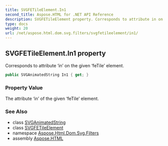 ```yaml
---
title: SVGFETileElement.In1
second_title: Aspose.HTML for .NET API Reference
description: SVGFETileElement property. Corresponds to attribute in on the given feTile element
type: docs
weight: 20
url: /net/aspose.html.dom.svg.filters/svgfetileelement/in1/
---
```

## SVGFETileElement.In1 property

Corresponds to attribute ‘in’ on the given ‘feTile’ element.

```csharp
public SVGAnimatedString In1 { get; }
```

### Property Value

The attribute ‘in’ of the given ‘feTile’ element.

### See Also

* class [SVGAnimatedString](../../../aspose.html.dom.svg.datatypes/svganimatedstring/)
* class [SVGFETileElement](../)
* namespace [Aspose.Html.Dom.Svg.Filters](../../svgfetileelement/)
* assembly [Aspose.HTML](../../../)
